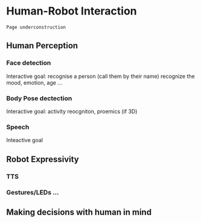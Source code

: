 # Human-Robot Interaction

```{admonition} Note
Page underconstruction
```

## Human Perception

### Face detection

Interactive goal: recognise a person (call them by their name) recognize the mood, emotion, age ...

### Body Pose dectection

Interactive goal: activity reocgniton, proemics (if 3D)

### Speech

Inteactive goal

## Robot Expressivity

### TTS

### Gestures/LEDs ...

## Making decisions with human in mind

